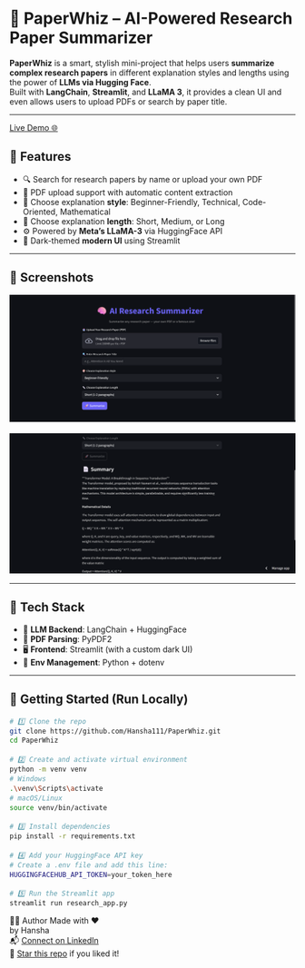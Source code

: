 # 🚀 PaperWhiz – AI-Powered Research Paper Summarizer

**PaperWhiz** is a smart, stylish mini-project that helps users **summarize complex research papers** in different explanation styles and lengths using the power of **LLMs via Hugging Face**.  
Built with **LangChain**, **Streamlit**, and **LLaMA 3**, it provides a clean UI and even allows users to upload PDFs or search by paper title.

---

[Live Demo 🌐](https://paperwhiz-ai.streamlit.app/)

## 🌟 Features

- 🔍 Search for research papers by name or upload your own PDF
- 📄 PDF upload support with automatic content extraction
- 🎨 Choose explanation **style**: Beginner-Friendly, Technical, Code-Oriented, Mathematical
- 📏 Choose explanation **length**: Short, Medium, or Long
- ⚙️ Powered by **Meta’s LLaMA-3** via HuggingFace API
- 🌙 Dark-themed **modern UI** using Streamlit

---

## 📸 Screenshots

<p align="center">
  <img src="paperwhiz_ss11.png" alt="Main UI" width="700"/>
  <br><br>
  <img src="paperwhiz_ss1.png" alt="Summary Output" width="700"/>
</p>

---

## 🧪 Tech Stack

- 🧠 **LLM Backend**: LangChain + HuggingFace
- 🧾 **PDF Parsing**: PyPDF2
- 🖥 **Frontend**: Streamlit (with a custom dark UI)
- 🔐 **Env Management**: Python + dotenv

---

## 🚀 Getting Started (Run Locally)

```bash
# 1️⃣ Clone the repo
git clone https://github.com/Hansha111/PaperWhiz.git
cd PaperWhiz

# 2️⃣ Create and activate virtual environment
python -m venv venv
# Windows
.\venv\Scripts\activate
# macOS/Linux
source venv/bin/activate

# 3️⃣ Install dependencies
pip install -r requirements.txt

# 4️⃣ Add your HuggingFace API key
# Create a .env file and add this line:
HUGGINGFACEHUB_API_TOKEN=your_token_here

# 5️⃣ Run the Streamlit app
streamlit run research_app.py
```

👩‍💻 Author Made with ❤️ <br>
by Hansha
<br>
📬 [Connect on LinkedIn](https://www.linkedin.com/in/hansha-rathod-34883a251/) &nbsp;&nbsp;&nbsp;
<br>
🌟 [Star this repo](https://github.com/Hansha111/PaperWhiz) if you liked it!
